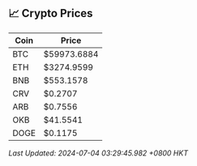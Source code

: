 ## 📈 Crypto Prices

| Coin | Price |
| ---- | ----- |
| BTC | $59973.6884 |
| ETH | $3274.9599 |
| BNB | $553.1578 |
| CRV | $0.2707 |
| ARB | $0.7556 |
| OKB | $41.5541 |
| DOGE | $0.1175 |

_Last Updated: 2024-07-04 03:29:45.982 +0800 HKT_